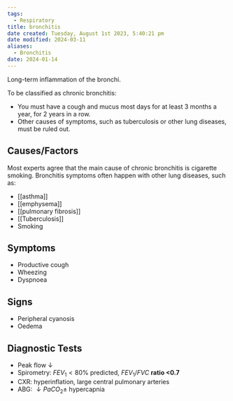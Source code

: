 ```yaml
---
tags:
  - Respiratory
title: bronchitis
date created: Tuesday, August 1st 2023, 5:40:21 pm
date modified: 2024-03-11
aliases:
  - Bronchitis
date: 2024-01-14
---
```


Long-term inflammation of the bronchi.

To be classified as chronic bronchitis:

- You must have a cough and mucus most days for at least 3 months a year, for 2 years in a row.
- Other causes of symptoms, such as tuberculosis or other lung diseases, must be ruled out.

## Causes/Factors

Most experts agree that the main cause of chronic bronchitis is cigarette smoking. Bronchitis symptoms often happen with other lung diseases, such as:

- [[asthma]]
- [[emphysema]]
- [[pulmonary fibrosis]]
- [[Tuberculosis]]
- Smoking

## Symptoms

- Productive cough
- Wheezing
- Dyspnoea

## Signs

- Peripheral cyanosis
- Oedema

## Diagnostic Tests

- Peak flow $\downarrow$
- Spirometry: $FEV_1 < 80\%$ predicted, $FEV_1/FVC$ **ratio <0.7**
- CXR: hyperinflation, large central pulmonary arteries
- ABG: $\downarrow PaCO_2 \pm$ hypercapnia
